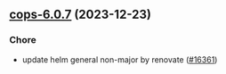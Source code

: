 

## [cops-6.0.7](https://github.com/truecharts/charts/compare/cops-6.0.6...cops-6.0.7) (2023-12-23)

### Chore

- update helm general non-major by renovate ([#16361](https://github.com/truecharts/charts/issues/16361))
  
  